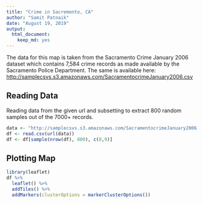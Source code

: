 ```yaml
---
title: "Crime in Sacremento, CA"
author: "Samit Patnaik"
date: "August 19, 2019"
output: 
  html_document: 
    keep_md: yes
---
```


The data for this map is taken from the Sacramento Crime January 2006 dataset which contains 7,584 crime records as made available by the Sacramento Police Department. The same is available here: http://samplecsvs.s3.amazonaws.com/SacramentocrimeJanuary2006.csv 

## Reading Data

Reading data from the given url and subsetting to extract 800 random samples out of the 7000+ records.  


```r
data <- "http://samplecsvs.s3.amazonaws.com/SacramentocrimeJanuary2006.csv"
df <- read.csv(url(data))
df <- df[sample(nrow(df), 800), c(8,9)]
```
 

## Plotting Map


```r
library(leaflet)
df %>%
  leaflet() %>%
  addTiles() %>%
  addMarkers(clusterOptions = markerClusterOptions())
```

<!--html_preserve--><div id="htmlwidget-874dfc1527c981ce4a19" style="width:672px;height:480px;" class="leaflet html-widget"></div>
<script type="application/json" data-for="htmlwidget-874dfc1527c981ce4a19">{"x":{"options":{"crs":{"crsClass":"L.CRS.EPSG3857","code":null,"proj4def":null,"projectedBounds":null,"options":{}}},"calls":[{"method":"addTiles","args":["//{s}.tile.openstreetmap.org/{z}/{x}/{y}.png",null,null,{"minZoom":0,"maxZoom":18,"tileSize":256,"subdomains":"abc","errorTileUrl":"","tms":false,"noWrap":false,"zoomOffset":0,"zoomReverse":false,"opacity":1,"zIndex":1,"detectRetina":false,"attribution":"&copy; <a href=\"http://openstreetmap.org\">OpenStreetMap<\/a> contributors, <a href=\"http://creativecommons.org/licenses/by-sa/2.0/\">CC-BY-SA<\/a>"}]},{"method":"addMarkers","args":[[38.56649196,38.65731154,38.61377272,38.54904531,38.5470688,38.6341268,38.53881527,38.60720316,38.4497213,38.61569463,38.58067298,38.62630755,38.61039427,38.57858559,38.54468278,38.55952278,38.48362651,38.52497346,38.55905282,38.48784967,38.6366219,38.60154457,38.44313648,38.6626053,38.55196925,38.49114533,38.59049989,38.50111994,38.61302483,38.57500761,38.63018236,38.52862804,38.62743901,38.50539044,38.63589608,38.6432324,38.51332326,38.49793266,38.54146972,38.52507079,38.47184425,38.6061587,38.54066622,38.60307405,38.5305594,38.57966477,38.51763356,38.63437819,38.44520881,38.52904451,38.57495865,38.59284733,38.54503537,38.47798938,38.54471974,38.58249661,38.51382995,38.55620383,38.62741952,38.60873128,38.53085892,38.58245363,38.44585327,38.61564793,38.53317181,38.62018156,38.53085892,38.6697424,38.56040719,38.52517858,38.6364856,38.53881527,38.6162429,38.61596119,38.52495123,38.48714497,38.53533971,38.6296517,38.52199137,38.57912112,38.6324535,38.50718879,38.61859754,38.56181365,38.52472132,38.52943634,38.63221601,38.57188611,38.63293804,38.52497346,38.46148268,38.66254563,38.55396592,38.62613997,38.63862878,38.48335233,38.53146922,38.54395353,38.58243257,38.49609085,38.56321928,38.55426406,38.55199422,38.56895726,38.62741952,38.62689633,38.63974929,38.62428352,38.56150067,38.53480542,38.44082461,38.45896393,38.56068556,38.66394046,38.60790178,38.49466185,38.55669548,38.47433721,38.56623766,38.62215314,38.53157177,38.61596119,38.52003,38.47425283,38.57115555,38.4497213,38.53881527,38.60923272,38.4756653,38.55971842,38.5828944,38.62694709,38.45006998,38.58033768,38.64479784,38.54665856,38.55426406,38.62821864,38.62741952,38.60407552,38.62648616,38.64316291,38.58031934,38.54888073,38.52199137,38.47427504,38.49609085,38.54439581,38.5532147,38.53432365,38.65798545,38.49407763,38.61188095,38.53269738,38.64480059,38.55443686,38.5392541,38.48913456,38.54119139,38.52506274,38.53881527,38.63862878,38.55788924,38.61775373,38.5149777,38.63020065,38.61613902,38.56631737,38.49466185,38.58062786,38.65771652,38.48242529,38.45123003,38.47708652,38.46977953,38.51657327,38.52501505,38.55805348,38.57188611,38.56732576,38.57201606,38.5786943,38.60683427,38.63312517,38.48371518,38.55462435,38.48728104,38.63684482,38.52904451,38.57009677,38.53106486,38.61284511,38.63589608,38.65950124,38.49720765,38.54957241,38.66706644,38.48839224,38.66283184,38.52983357,38.52466107,38.63589608,38.49575914,38.61955775,38.50843245,38.62493534,38.60931053,38.64006189,38.6361152,38.51755951,38.56963689,38.5692795,38.48155327,38.48151147,38.46465639,38.62688953,38.52496323,38.47038918,38.60337222,38.58062786,38.66835409,38.61692679,38.57308322,38.61124309,38.49362212,38.54672494,38.46223959,38.49926989,38.46791712,38.54259307,38.50844502,38.55703001,38.60530838,38.53970995,38.56374165,38.53851829,38.61112011,38.55155803,38.51538378,38.63387807,38.62109421,38.51690753,38.6180595,38.61077027,38.44733459,38.6264498,38.50736847,38.63448929,38.56722246,38.60154457,38.60948534,38.62372526,38.60728719,38.62823395,38.5393973,38.51708866,38.50557133,38.61112465,38.61390001,38.5810603,38.54976507,38.62821864,38.62070956,38.63248017,38.58601422,38.53172057,38.52488785,38.63020663,38.48227523,38.47695497,38.45718227,38.54176204,38.62911104,38.50502839,38.61335197,38.6226827,38.44466172,38.56791951,38.62165064,38.50298477,38.47894224,38.56027062,38.53893426,38.54965713,38.49904003,38.53959757,38.54818818,38.58184562,38.62701937,38.51505369,38.64472998,38.65568296,38.6112148,38.48335233,38.59308341,38.47429277,38.58029601,38.6017616,38.62968232,38.58052209,38.48812631,38.50501284,38.55451921,38.5488551,38.58173099,38.50892288,38.5857662,38.65837227,38.57195861,38.53912989,38.47647394,38.44376695,38.52506502,38.47670073,38.54456589,38.58165678,38.61402379,38.48401564,38.62529444,38.57129023,38.5057826,38.6296517,38.63647881,38.5501848,38.53514705,38.56940412,38.57626112,38.47421612,38.63585275,38.58054142,38.61633341,38.66234122,38.50460411,38.65509277,38.50298477,38.54674644,38.50812472,38.58138835,38.64244876,38.51599171,38.4814126,38.64733599,38.61111988,38.54121247,38.50039746,38.63573789,38.56018718,38.55996267,38.55502121,38.53942587,38.61084607,38.48214296,38.54140403,38.56235453,38.579198,38.57016732,38.54222569,38.48267497,38.62630675,38.50298477,38.58570373,38.54463119,38.47431447,38.56446191,38.65333642,38.55728421,38.64723814,38.53369985,38.6017616,38.62379457,38.61266409,38.55260155,38.55187781,38.60700868,38.44026684,38.4668574,38.56201402,38.47226256,38.61157282,38.58166174,38.53057968,38.594323,38.63908268,38.65788081,38.57369871,38.52973955,38.51253489,38.46870571,38.60527526,38.63533304,38.58245916,38.53362535,38.48648604,38.5952625,38.67318557,38.49407763,38.52709836,38.54221766,38.62309594,38.53144221,38.60324441,38.65357208,38.57161734,38.45718227,38.63248017,38.5735211,38.57966477,38.61755666,38.56522094,38.52439535,38.57432259,38.50095123,38.64444377,38.62415595,38.5797446,38.57227839,38.44546938,38.62578372,38.57440554,38.51558404,38.68221226,38.47421612,38.5689405,38.48247425,38.58137649,38.5791674,38.48915265,38.54818818,38.57201606,38.54291261,38.56837397,38.50191712,38.6161187,38.63861804,38.61936618,38.57826555,38.57849376,38.54402942,38.48850041,38.58794604,38.46866082,38.45718227,38.47914754,38.56124982,38.46111086,38.62465729,38.55595051,38.63040165,38.57421261,38.49930905,38.47428454,38.47889655,38.47990166,38.62937447,38.55055914,38.54701012,38.49742308,38.57905171,38.54464324,38.52341067,38.59839361,38.52484987,38.63862878,38.49167924,38.58245363,38.47616031,38.57837291,38.59664183,38.55343263,38.4748515,38.60034763,38.61108354,38.60846273,38.62927151,38.61853144,38.55500397,38.62013416,38.47504015,38.62248644,38.54159853,38.5149777,38.5741441,38.54526568,38.56214425,38.6230651,38.56543466,38.51995472,38.57488007,38.5730919,38.60909145,38.62541828,38.53626488,38.47433721,38.57411211,38.65829164,38.50924636,38.48927466,38.53881527,38.51472647,38.48658549,38.51597101,38.63862878,38.47603764,38.47920034,38.54049185,38.60872513,38.53425638,38.61035378,38.5676925,38.47529548,38.5731745,38.52903959,38.49849968,38.58419516,38.57815667,38.4840083,38.46550091,38.62295396,38.63860717,38.50065199,38.55727813,38.48046885,38.57750632,38.57236464,38.4746867,38.53078353,38.63392176,38.62464848,38.5235828,38.46879146,38.56416411,38.48326162,38.49171786,38.52676399,38.57916319,38.53684169,38.61653377,38.47431447,38.47094887,38.53169451,38.54737452,38.51198841,38.54675579,38.55824526,38.57011311,38.61960417,38.4706931,38.63647881,38.52493531,38.46715727,38.62210918,38.58464151,38.52891445,38.63472676,38.57924878,38.52967087,38.58506592,38.65735092,38.44292155,38.53700426,38.57253205,38.53274676,38.57243004,38.49515388,38.57996901,38.56907718,38.54139021,38.65572801,38.54718283,38.57122734,38.5906691,38.60046764,38.48452574,38.61526655,38.5974436,38.59513553,38.48148781,38.57899998,38.56750128,38.59664183,38.5804026,38.55864807,38.54783739,38.44878699,38.44924455,38.50996368,38.63831524,38.61199425,38.57905171,38.51613758,38.44465403,38.61317258,38.63862878,38.57815667,38.62712763,38.57046834,38.53046628,38.47433721,38.56654955,38.65543537,38.52563317,38.62053806,38.49575914,38.5102751,38.48259396,38.53735699,38.55347187,38.57598179,38.52904451,38.47365629,38.51881709,38.52958544,38.46487634,38.47421612,38.57991197,38.50578888,38.53881527,38.51727419,38.51006027,38.55545168,38.55050416,38.48646868,38.5259245,38.5695415,38.50557133,38.5719397,38.60909032,38.67803627,38.54783739,38.48230213,38.51522221,38.45879792,38.63484756,38.52803387,38.46849636,38.52149079,38.48134512,38.50842529,38.61093125,38.50710344,38.60765307,38.5976184,38.61200165,38.63095078,38.52289837,38.56811616,38.54611863,38.56226855,38.57003237,38.51055016,38.51127205,38.56411202,38.5755613,38.52627076,38.54049185,38.4620837,38.44559073,38.53396253,38.63160443,38.58052479,38.57396483,38.51848156,38.64479784,38.53411717,38.54031271,38.47188629,38.6677344,38.55735796,38.47206919,38.56180943,38.53499467,38.64009771,38.5857779,38.5352893,38.55646174,38.66157492,38.52799984,38.52101974,38.49046124,38.623647,38.53213497,38.53789577,38.54118933,38.62821864,38.57383941,38.56201402,38.53941555,38.57715166,38.58121716,38.58278889,38.61647499,38.55128541,38.60134596,38.56979971,38.53172057,38.63228581,38.67549475,38.59007055,38.54536782,38.49793266,38.66689185,38.61335716,38.54519279,38.54826969,38.5766684,38.63995013,38.53405028,38.52663815,38.49407763,38.68058937,38.61421301,38.55477924,38.56842536,38.57069163,38.65731154,38.59127025,38.45768744,38.62127582,38.56326638,38.63304591,38.62648616,38.56617746,38.51382164,38.55330191,38.49601155,38.48136888,38.63075126,38.56687886,38.47551721,38.52488785,38.54016571,38.61880719,38.56864789,38.57499264,38.56556204,38.50398051,38.56374026,38.48934244,38.61495011,38.55426465,38.60032506,38.49502927,38.64726866,38.62484409,38.47504537,38.64960775,38.47704073,38.63136239,38.48474254,38.6364856,38.48697183,38.50615678,38.59367176,38.6017616,38.6348368,38.56858874,38.52500301,38.54146972,38.51719277,38.48586717,38.55497273,38.53564837,38.48746096,38.51374661,38.54850275,38.5171811,38.52199137,38.62701937,38.48998089,38.64316291,38.47856755,38.62916206,38.52199137,38.49466185,38.50576856,38.58039221,38.62901851,38.61124309,38.57629892,38.60284815,38.67696928,38.60918188,38.58207989,38.56440753,38.57905171,38.46930612,38.55441531,38.55614777,38.61874708,38.55234985,38.51290623,38.4748515,38.57961426,38.50576856,38.63627784,38.52801945,38.62825953,38.5978936,38.60154457,38.49136309],[-121.4694175,-121.5119979,-121.4496554,-121.4648791,-121.3989901,-121.4586425,-121.479014,-121.4476589,-121.4258719,-121.4922875,-121.4992289,-121.4756162,-121.4290403,-121.4641608,-121.4591392,-121.4622826,-121.4824978,-121.4425904,-121.4919771,-121.4986814,-121.4416613,-121.42747,-121.4236588,-121.5080076,-121.4653678,-121.528845,-121.4858893,-121.5139178,-121.4593557,-121.4841051,-121.4331176,-121.4256917,-121.5056249,-121.5212972,-121.5055312,-121.4563115,-121.4314836,-121.5076046,-121.4254625,-121.4199387,-121.4362357,-121.4590823,-121.4517155,-121.420291,-121.422023,-121.4984909,-121.4229945,-121.4387627,-121.4240366,-121.4727965,-121.418725,-121.4827304,-121.4718637,-121.5369556,-121.4564781,-121.4892459,-121.437393,-121.4542609,-121.4978994,-121.5193996,-121.4960651,-121.5052755,-121.4412033,-121.4427075,-121.4463754,-121.4461583,-121.4960651,-121.5016816,-121.4706693,-121.3906942,-121.4305818,-121.479014,-121.4251049,-121.5154134,-121.4646263,-121.4784231,-121.4164746,-121.4755286,-121.4990149,-121.4972354,-121.4248097,-121.4768614,-121.4382569,-121.4375953,-121.4132581,-121.422581,-121.4488234,-121.4648897,-121.4939291,-121.4425904,-121.4210137,-121.451289,-121.4672341,-121.4269049,-121.3815598,-121.4533502,-121.4321886,-121.4647075,-121.4890469,-121.4740915,-121.4984736,-121.4546045,-121.4960208,-121.4832569,-121.4978994,-121.4378029,-121.4365076,-121.4611955,-121.4817231,-121.403778,-121.4127947,-121.4324958,-121.4992887,-121.5062227,-121.45544,-121.5212433,-121.4100717,-121.4189709,-121.4854695,-121.446157,-121.450006,-121.5154134,-121.4311541,-121.4368769,-121.4696312,-121.4258719,-121.479014,-121.4564308,-121.4866458,-121.4922242,-121.5043244,-121.4472084,-121.4291863,-121.4853853,-121.4581238,-121.4386867,-121.4546045,-121.4472475,-121.4978994,-121.4634269,-121.4966948,-121.4745819,-121.4673661,-121.4063599,-121.4990149,-121.4465943,-121.4740915,-121.3908868,-121.467488,-121.488409,-121.541883,-121.4673944,-121.4655275,-121.5196388,-121.4272941,-121.4278339,-121.4650574,-121.5340814,-121.4647667,-121.4091236,-121.479014,-121.3815598,-121.5125729,-121.4947194,-121.4351262,-121.4828059,-121.5185481,-121.4861055,-121.5212433,-121.5014996,-121.4434361,-121.4809938,-121.4401102,-121.4229307,-121.4385398,-121.4234749,-121.4455298,-121.4790449,-121.4648897,-121.5013162,-121.4692575,-121.4656992,-121.4585103,-121.4312633,-121.4516915,-121.458819,-121.4561046,-121.4423353,-121.4727965,-121.4162358,-121.4462065,-121.4752077,-121.5055312,-121.4596545,-121.5430401,-121.4427445,-121.5149397,-121.4816108,-121.528827,-121.4448282,-121.4966332,-121.5055312,-121.4827348,-121.465939,-121.4253159,-121.4874437,-121.4508063,-121.4530341,-121.5105746,-121.4142712,-121.4903803,-121.4890397,-121.4608538,-121.4684313,-121.4358838,-121.5279374,-121.4438874,-121.4223876,-121.4657312,-121.5014996,-121.5215017,-121.4593506,-121.5075511,-121.4755625,-121.458006,-121.4467668,-121.4466002,-121.553597,-121.4322221,-121.4567845,-121.4228765,-121.4030188,-121.4569331,-121.4585685,-121.4787306,-121.4283286,-121.4461937,-121.4684935,-121.5013574,-121.4191898,-121.4789238,-121.4316473,-121.4388561,-121.493964,-121.4219209,-121.4301509,-121.4184645,-121.4522227,-121.4357584,-121.42747,-121.4229406,-121.4481855,-121.4812714,-121.5040161,-121.4753422,-121.4837511,-121.4331388,-121.4593596,-121.421127,-121.4672697,-121.4703216,-121.4472475,-121.4226958,-121.4164146,-121.4836896,-121.4909166,-121.4717471,-121.4959999,-121.4584554,-121.4882958,-121.4133413,-121.4688287,-121.497905,-121.484345,-121.4872155,-121.4737527,-121.4065446,-121.4747617,-121.4860777,-121.5346969,-121.5000399,-121.4780844,-121.4336255,-121.5010236,-121.4795627,-121.4261348,-121.3940644,-121.5011657,-121.5096149,-121.5227003,-121.4369795,-121.5436137,-121.471755,-121.4533502,-121.4864165,-121.4503108,-121.471865,-121.4258271,-121.446116,-121.4986248,-121.4560039,-121.4351666,-121.4300538,-121.4908853,-121.4987842,-121.4869834,-121.4878161,-121.5018592,-121.4621644,-121.403165,-121.488184,-121.4323127,-121.4144333,-121.5333381,-121.4647099,-121.5032275,-121.4926144,-121.4891116,-121.4258406,-121.4860977,-121.4359118,-121.4755286,-121.4297591,-121.4768749,-121.471825,-121.4417047,-121.4875031,-121.42717,-121.5031054,-121.4992858,-121.4864485,-121.4951282,-121.4883563,-121.4477394,-121.5346969,-121.4460953,-121.5178296,-121.4622017,-121.4226037,-121.4274605,-121.491628,-121.4291435,-121.4415705,-121.4711438,-121.480381,-121.442841,-121.4870624,-121.5061519,-121.4102219,-121.4743771,-121.4210363,-121.534651,-121.4662161,-121.455382,-121.4847429,-121.5069731,-121.4717377,-121.4803387,-121.4754412,-121.5346969,-121.4923366,-121.4278566,-121.4348784,-121.4550616,-121.5363135,-121.4119063,-121.4199458,-121.519688,-121.4258271,-121.4340925,-121.4988152,-121.4411123,-121.4687673,-121.4785648,-121.4111095,-121.45918,-121.4972545,-121.4336162,-121.4916239,-121.4861209,-121.4178524,-121.505613,-121.4042501,-121.451402,-121.4794029,-121.5195294,-121.5191978,-121.4604164,-121.4516527,-121.4617562,-121.4747386,-121.4705253,-121.4558032,-121.4855296,-121.5035491,-121.4673944,-121.4424934,-121.4374105,-121.4395025,-121.4108607,-121.4203141,-121.5095127,-121.4843219,-121.4133413,-121.4164146,-121.4328333,-121.4984909,-121.4444846,-121.4489247,-121.4428571,-121.4789156,-121.4801778,-121.4351575,-121.4956821,-121.4972694,-121.4192296,-121.4272922,-121.4637605,-121.4945262,-121.4794981,-121.4992718,-121.42717,-121.4969049,-121.528986,-121.4974538,-121.4984069,-121.4564502,-121.3940644,-121.4692575,-121.4809351,-121.4879409,-121.5430904,-121.4504318,-121.433145,-121.4382088,-121.4344047,-121.4912825,-121.4615322,-121.5444584,-121.4809362,-121.4590371,-121.4133413,-121.4861143,-121.511165,-121.4374694,-121.4381426,-121.4641035,-121.4780296,-121.4591287,-121.4752908,-121.4227089,-121.4346919,-121.4512387,-121.4816532,-121.4698297,-121.4089209,-121.47238,-121.4976906,-121.4731883,-121.498935,-121.496949,-121.4772878,-121.3815598,-121.480413,-121.5052755,-121.5327897,-121.4692557,-121.423349,-121.4291044,-121.4196758,-121.4286413,-121.4213003,-121.422165,-121.5045655,-121.4542983,-121.4714437,-121.4207473,-121.4776557,-121.4894179,-121.4456772,-121.4351262,-121.431646,-121.4587152,-121.469824,-121.4248084,-121.4870597,-121.5225871,-121.4777082,-121.43886,-121.45969,-121.433145,-121.4852801,-121.4189709,-121.415297,-121.4558359,-121.4899655,-121.4917258,-121.479014,-121.4155107,-121.5151766,-121.4299421,-121.3815598,-121.432933,-121.4638793,-121.4763166,-121.5232247,-121.4686118,-121.4960597,-121.4067455,-121.422795,-121.4117998,-121.4705174,-121.5441011,-121.4914727,-121.4876958,-121.4556125,-121.4278127,-121.4351458,-121.4549149,-121.5097453,-121.4614322,-121.4550456,-121.4840835,-121.4850301,-121.4279312,-121.4747938,-121.4576639,-121.449463,-121.4886957,-121.4352539,-121.5029821,-121.4956183,-121.5218221,-121.4965275,-121.5006108,-121.4785704,-121.502792,-121.4348784,-121.4597707,-121.4412375,-121.39233,-121.4236517,-121.4538401,-121.4011901,-121.4770995,-121.4576083,-121.4271773,-121.4297591,-121.446656,-121.4482596,-121.4954411,-121.4868341,-121.4121889,-121.4478727,-121.4626901,-121.4469794,-121.4884229,-121.5102676,-121.444819,-121.4885401,-121.4656229,-121.4385165,-121.5005845,-121.460842,-121.4784756,-121.4799892,-121.4752017,-121.461357,-121.4647218,-121.4733278,-121.481959,-121.4652701,-121.4803392,-121.4929801,-121.4249976,-121.4280253,-121.4585976,-121.5073808,-121.4987233,-121.423349,-121.466365,-121.5050314,-121.4243203,-121.4408522,-121.4086541,-121.4357076,-121.4524033,-121.4244182,-121.4976906,-121.4111198,-121.4301095,-121.4424469,-121.3815598,-121.4876958,-121.4772274,-121.4448793,-121.4433516,-121.4189709,-121.4790738,-121.5223763,-121.4421623,-121.4489382,-121.4827348,-121.423683,-121.5173976,-121.4687076,-121.4566492,-121.4772314,-121.4727965,-121.43393,-121.4397584,-121.5281194,-121.428118,-121.42717,-121.4966071,-121.4101987,-121.479014,-121.4186774,-121.5427657,-121.4531476,-121.4070072,-121.4758183,-121.4084943,-121.409084,-121.4331388,-121.4839488,-121.450115,-121.5363804,-121.4243203,-121.4530858,-121.5183094,-121.4250202,-121.4438493,-121.4733703,-121.427181,-121.3907012,-121.4988143,-121.4266405,-121.4697938,-121.51329,-121.4521944,-121.4242543,-121.4490916,-121.45769,-121.4973097,-121.464939,-121.4526562,-121.4705855,-121.475033,-121.409083,-121.4422011,-121.3826394,-121.5091396,-121.4715167,-121.4763166,-121.4231427,-121.4408562,-121.4417791,-121.4403913,-121.4630968,-121.4769139,-121.4814552,-121.4581238,-121.4125586,-121.4755662,-121.4291343,-121.437323,-121.4764341,-121.4283609,-121.4734742,-121.4101636,-121.5327445,-121.4910941,-121.5110596,-121.4689745,-121.4969793,-121.4725316,-121.5080745,-121.4776303,-121.428087,-121.4647018,-121.44887,-121.4607739,-121.4472475,-121.4795487,-121.4972545,-121.4497148,-121.4827568,-121.4818667,-121.5053361,-121.4514476,-121.4671318,-121.4306279,-121.4679798,-121.4909166,-121.4303283,-121.4977777,-121.4856685,-121.4576585,-121.5076046,-121.5231576,-121.4506176,-121.4548871,-121.4278799,-121.487703,-121.4514665,-121.4776224,-121.4149168,-121.4673944,-121.5030911,-121.4925571,-121.4715398,-121.4785389,-121.4548846,-121.5119979,-121.4887072,-121.4176675,-121.4481729,-121.465437,-121.4460758,-121.4966948,-121.4625542,-121.5269234,-121.4880316,-121.4592772,-121.4966972,-121.4862116,-121.4765951,-121.499208,-121.4717471,-121.500048,-121.4796125,-121.4120889,-121.4789247,-121.4998526,-121.3923987,-121.4119685,-121.4859396,-121.4432065,-121.4665115,-121.4301916,-121.4847037,-121.5330756,-121.4660254,-121.5314103,-121.5097011,-121.5231254,-121.5298996,-121.4564244,-121.4305818,-121.5169453,-121.3859186,-121.4828749,-121.4258271,-121.4427536,-121.4955782,-121.4239591,-121.4254625,-121.3864319,-121.4892835,-121.4797003,-121.4232684,-121.4564107,-121.4775822,-121.4687016,-121.5265412,-121.4990149,-121.5096149,-121.5019436,-121.4745819,-121.5305244,-121.4378691,-121.4990149,-121.5212433,-121.4181141,-121.4425982,-121.4584643,-121.4755625,-121.4830358,-121.4262102,-121.5022266,-121.4259738,-121.5000936,-121.4790335,-121.4976906,-121.4590392,-121.4575722,-121.4267606,-121.4569463,-121.4711067,-121.4199397,-121.4196758,-121.4771418,-121.4181141,-121.4252094,-121.4214843,-121.5093788,-121.4238252,-121.42747,-121.4939505],null,null,null,{"interactive":true,"draggable":false,"keyboard":true,"title":"","alt":"","zIndexOffset":0,"opacity":1,"riseOnHover":false,"riseOffset":250},null,null,{"showCoverageOnHover":true,"zoomToBoundsOnClick":true,"spiderfyOnMaxZoom":true,"removeOutsideVisibleBounds":true,"spiderLegPolylineOptions":{"weight":1.5,"color":"#222","opacity":0.5},"freezeAtZoom":false},null,null,{"interactive":false,"permanent":false,"direction":"auto","opacity":1,"offset":[0,0],"textsize":"10px","textOnly":false,"className":"","sticky":true},null]}],"limits":{"lat":[38.44026684,38.68221226],"lng":[-121.553597,-121.3815598]}},"evals":[],"jsHooks":[]}</script><!--/html_preserve-->

